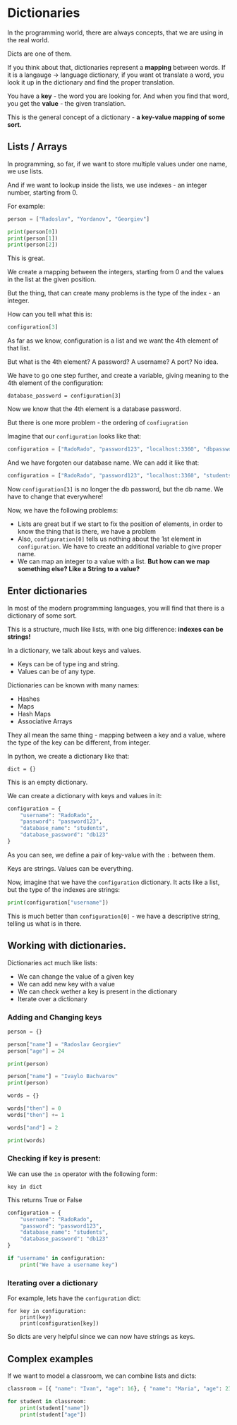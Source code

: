 # Dictionaries

In the programming world, there are always concepts, that we are using in the real world.

Dicts are one of them.

If you think about that, dictionaries represent a **mapping** between words. If it is a langauge -> language dictionary, if you want ot translate a word, you look it up in the dictionary and find the proper translation.

You have a **key** - the word you are looking for. And when you find that word, you get the **value** - the given translation.

This is the general concept of a dictionary - **a key-value mapping of some sort.**

## Lists / Arrays

In programming, so far, if we want to store multiple values under one name, we use lists.

And if we want to lookup inside the lists, we use indexes - an integer number, starting from 0.

For example:

```python
person = ["Radoslav", "Yordanov", "Georgiev"]

print(person[0])
print(person[1])
print(person[2])
```

This is great.

We create a mapping between the integers, starting from 0 and the values in the list at the given position.

But the thing, that can create many problems is the type of the index - an integer.

How can you tell what this is:

```python
configuration[3]
```

As far as we know, configuration is a list and we want the 4th element of that list.

But what is the 4th element? A password? A username? A port? No idea.

We have to go one step further, and create a variable, giving meaning to the 4th element of the configuration:

```
database_password = configuration[3]
```

Now we know that the 4th element is a database password.

But there is one more problem - the ordering of `confiugration`

Imagine that our `configuration` looks like that:

```python
configuration = ["RadoRado", "password123", "localhost:3360", "dbpassword123"]
```

And we have forgoten our database name. We can add it like that:

```python
configuration = ["RadoRado", "password123", "localhost:3360", "students", "dbpassword123"]
```

Now `configuration[3]` is no longer the db password, but the db name. We have to change that everywhere!


Now, we have the following problems:

* Lists are great but if we start to fix the position of elements, in order to know the thing that is there, we have a problem
* Also, `configuration[0]` tells us nothing about the 1st element in `configuration`. We have to create an additional variable to give proper name.
* We can map an integer to a value with a list. **But how can we map something else? Like a String to a value?**

## Enter dictionaries

In most of the modern programming languages, you will find that there is a dictionary of some sort.

This is a structure, much like lists, with one big difference: **indexes can be strings!**

In a dictionary, we talk about keys and values.

* Keys can be of type ing and string.
* Values can be of any type.

Dictionaries can be known with many names:

* Hashes
* Maps
* Hash Maps
* Associative Arrays

They all mean the same thing - mapping between a key and a value, where the type of the key can be different, from integer.

In python, we create a dictionary like that:

```
dict = {}
```

This is an empty dictionary.

We can create a dictionary with keys and values in it:

```python
configuration = {
    "username": "RadoRado",
    "password": "password123",
    "database_name": "students",
    "database_password": "db123"
}
```

As you can see, we define a pair of key-value with the `:` between them.

Keys are strings. Values can be everything.


Now, imagine that we have the `configuration` dictionary. It acts like a list, but the type of the indexes are strings:

```python
print(configuration["username"])
```

This is much better than `configuration[0]` - we have a descriptive string, telling us what is in there.

## Working with dictionaries.

Dictionaries act much like lists:

* We can change the value of a given key
* We can add new key with a value
* We can check wether a key is present in the dictionary
* Iterate over a dictionary

### Adding and Changing keys

```python
person = {}

person["name"] = "Radoslav Georgiev"
person["age"] = 24

print(person)

person["name"] = "Ivaylo Bachvarov"
print(person)
```

```python
words = {}

words["then"] = 0
words["then"] += 1

words["and"] = 2

print(words)
```

### Checking if key is present:

We can use the `in` operator with the following form:

```
key in dict
```

This returns True or False


```python
configuration = {
    "username": "RadoRado",
    "password": "password123",
    "database_name": "students",
    "database_password": "db123"
}

if "username" in configuration:
    print("We have a username key")
```

### Iterating over a dictionary

For example, lets have the `configuration` dict:

```
for key in configuration:
    print(key)
    print(configuration[key])
```

So dicts are very helpful since we can now have strings as keys.

## Complex examples

If we want to model a classroom, we can combine lists and dicts:

```python
classroom = [{ "name": "Ivan", "age": 16}, { "name": "Maria", "age": 23 }]

for student in classroom:
    print(student["name"])
    print(student["age"])
```